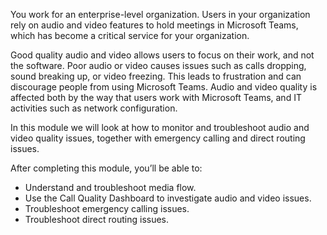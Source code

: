You work for an enterprise-level organization. Users in your organization rely on audio and video features to hold meetings in Microsoft Teams, which has become a critical service for your organization. 

Good quality audio and video allows users to focus on their work, and not the software. Poor audio or video causes issues such as calls dropping, sound breaking up, or video freezing. This leads to frustration and can discourage people from using Microsoft Teams. Audio and video quality is affected both by the way that users work with Microsoft Teams, and IT activities such as network configuration.

In this module we will look at how to monitor and troubleshoot audio and video quality issues, together with emergency calling and direct routing issues.

After completing this module, you’ll be able to:

- Understand and troubleshoot media flow.
- Use the Call Quality Dashboard to investigate audio and video issues.
- Troubleshoot emergency calling issues.
- Troubleshoot direct routing issues.
